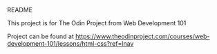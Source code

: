 README

This project is for The Odin Project 
from Web Development 101

Project can be found at 
https://www.theodinproject.com/courses/web-development-101/lessons/html-css?ref=lnav
